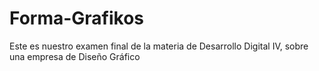 # Forma-Grafikos
Este es nuestro examen final de la materia de Desarrollo Digital IV, sobre una empresa de Diseño Gráfico
